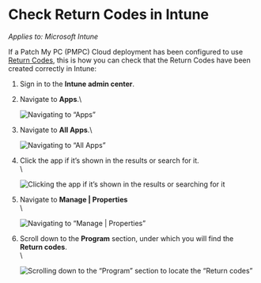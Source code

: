 # Check Return Codes in Intune

_Applies to: Microsoft Intune_

If a Patch My PC (PMPC) Cloud deployment has been configured to use [Return Codes](../../cloud-deployments/deploying-an-app-using-cloud/cloud-configurations-deployment-tab/return-codes-deployments.md), this is how you can check that the Return Codes have been created correctly in Intune:

1. Sign in to the **Intune admin center**.
2.  Navigate to **Apps**.\


    ![Navigating to “Apps”](../../../_images/image%20%28281%29.png%20"Navigating%20to%20\"Apps\"")


3.  Navigate to **All Apps**.\


    ![Navigating to “All Apps”](../../../_images/image%20%28282%29.png%20"Navigating%20to%20\"All%20Apps\"")


4.  Click the app if it’s shown in the results or search for it.\
    \


    ![Clicking the app if it’s shown in the results or searching for it](../../../_images/image%20%282542%29.png%20"Clicking%20the%20app%20if%20it’s%20shown%20in%20the%20results%20or%20searching%20for%20it")
5.  Navigate to **Manage | Properties**\
    \


    ![Navigating to “Manage | Properties”](../../../_images/image%20%282543%29.png%20"Navigating%20to%20\"Manage%20|%20Properties\"")


6.  Scroll down to the **Program** section, under which you will find the **Return codes**.\
    \


    ![Scrolling down to the “Program” section to locate the “Return codes”](../../../_images/image%20%282544%29.png%20"Scrolling%20down%20to%20the%20\"Program\"%20section%20to%20locate%20the%20\"Return%20codes\"")
